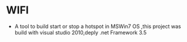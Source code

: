 # WIFI
* A tool to build start or stop a hotspot in MSWin7 OS ,this project was build with visual studio 2010,deply .net Framework 3.5
